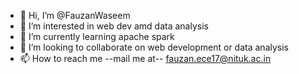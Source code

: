 - 👋 Hi, I’m @FauzanWaseem
- 👀 I’m interested in web dev amd data analysis
- 🌱 I’m currently learning apache spark
- 💞️ I’m looking to collaborate on web development or data analysis
- 📫 How to reach me --mail me at-- fauzan.ece17@nituk.ac.in

<!---
FauzanWaseem786/FauzanWaseem786 is a ✨ special ✨ repository because its `README.md` (this file) appears on your GitHub profile.
You can click the Preview link to take a look at your changes.
--->
